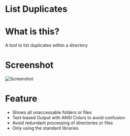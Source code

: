 # List Duplicates
# What is this?
A tool to list duplicates within a directory

# Screenshot
![Screenshot](https://github.com/user-attachments/assets/4b969d36-74ef-4a88-9057-90f0301ca61d)

# Feature
- Shows all unaccessable folders or files
- Text-based Output with ANSI Colors to avoid confusion
- Avoid redundant processing of directories or files
- Only using the standard libraries
